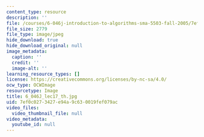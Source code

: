 ```yaml
---
content_type: resource
description: ''
file: /courses/6-046j-introduction-to-algorithms-sma-5503-fall-2005/7ef0c0273427e94a9c630019fef079ac_6_046J_lec17_th.jpg
file_size: 2779
file_type: image/jpeg
hide_download: true
hide_download_original: null
image_metadata:
  caption: ''
  credit: ''
  image-alt: ''
learning_resource_types: []
license: https://creativecommons.org/licenses/by-nc-sa/4.0/
ocw_type: OCWImage
resourcetype: Image
title: 6_046J_lec17_th.jpg
uid: 7ef0c027-3427-e94a-9c63-0019fef079ac
video_files:
  video_thumbnail_file: null
video_metadata:
  youtube_id: null
---
```

